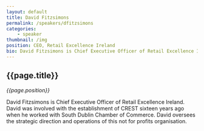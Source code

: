 ```yaml
---
layout: default
title: David Fitzsimons
permalink: /speakers/dfitzsimons
categories: 
    - speaker
thumbnail: /img
position: CEO, Retail Excellence Ireland
bio: David Fitzsimons is Chief Executive Officer of Retail Excellence Ireland. David was involved with the establishment of CREST sixteen years ago when he worked with South Dublin Chamber of Commerce. David oversees the strategic direction and operations of this not for profits organisation.
---
```


## {{page.title}}
<i>{{page.position}}</i>

<p>David Fitzsimons is Chief Executive Officer of Retail Excellence Ireland. David was involved with the establishment of CREST sixteen years ago when he worked with South Dublin Chamber of Commerce. David oversees the strategic direction and operations of this not for profits organisation.</p>